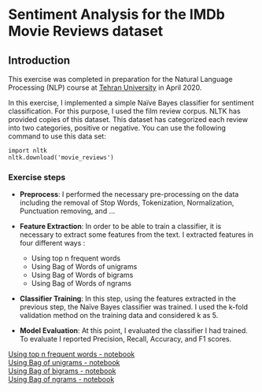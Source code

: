 # Sentiment Analysis for the IMDb Movie Reviews dataset

## Introduction
This exercise was completed in preparation for the Natural Language Processing (NLP) course at [Tehran University](https://ut.ac.ir/en) in April 2020.

In this exercise, I implemented a simple Naïve Bayes classifier for sentiment classification. For this purpose, I used the film review corpus. NLTK has provided copies of this dataset. This dataset has categorized each review into two categories, positive or negative. You can use the following command to use this data set:
```
import nltk
nltk.download('movie_reviews')
```

### Exercise steps
* __Preprocess__: I performed the necessary pre-processing on the data including the removal of Stop Words, Tokenization, Normalization, Punctuation removing, and ...

* __Feature Extraction__: In order to be able to train a classifier, it is necessary to extract some features from the text.
I extracted features in four different ways :
    * Using top n frequent words
    * Using Bag of Words of unigrams
    * Using Bag of Words of bigrams
    * Using Bag of Words of ngrams

* __Classifier Training__: In this step, using the features extracted in the previous step, the Naïve Bayes classifier was trained. I used the k-fold validation method on the training data and considered k as 5.

* __Model Evaluation__: At this point, I evaluated the classifier I had trained. To evaluate I reported Precision, Recall, Accuracy, and F1 scores.


[Using top n frequent words - notebook](CA2-TopN.ipynb) <br>
[Using Bag of unigrams - notebook](CA2-BOW-Unigram.ipynb) <br>
[Using Bag of bigrams - notebook](CA2-BOW-Bigram.ipynb) <br>
[Using Bag of ngrams - notebook](CA2-BOW-Ngram.ipynb) <br>

